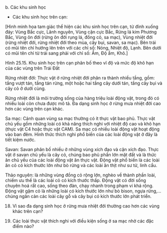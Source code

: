 b. Các khu sinh học

- Các khu sinh học trên cạn:

[Hình minh họa tam giác thể hiện các khu sinh học trên cạn, từ đỉnh xuống đáy: Vùng Bắc cực, Lãnh nguyên, Vùng cận cực Bắc, Rừng lá kim Phương Bắc, Vùng ôn đới (rừng ôn đới rụng lá, đồng cỏ, sa mạc), Vùng nhiệt đới (rừng nhiệt đới, rừng nhiệt đới theo mùa, cây bụi, savan, sa mạc). Bên trái có mũi tên chỉ hướng lên trên với các chỉ số: Nóng, Nhiệt độ, Lạnh. Bên dưới có mũi tên chỉ từ trái sang phải với chỉ số: Ẩm, Độ ẩm, Khô.]

Hình 25.15. Khu sinh học trên cạn phân bố theo vĩ độ và mức độ khô hạn của các vùng trên Trái Đất

Rừng nhiệt đới: Thực vật ở rừng nhiệt đới phân ra thành nhiều tầng, gồm: tầng vượt tán, tầng tán rừng, một hoặc hai tầng cây dưới tán, tầng cây bụi và cây cỏ ở dưới cùng.

Rừng nhiệt đới là môi trường sống của hàng triệu loài động vật, trong đó có nhiều loài còn chưa được mô tả. Đa dạng sinh học ở rừng mưa nhiệt đới cao hơn các vùng trên cạn khác.

Sa mạc: Cảnh quan vùng sa mạc thường có ít thực vật bao phủ. Thực vật chủ yếu gồm những loài có khả năng thích nghi với nhiệt độ cao và khô hạn (thực vật C4 hoặc thực vật CAM). Sa mạc có nhiều loài động vật hoạt động vào ban đêm. Hình thức thích nghi phổ biến của các loài động vật ở đây là tiết kiệm nước.

Savan: Savan phân bố nhiều ở những vùng xích đạo và cận xích đạo. Thực vật ở savan chủ yếu là cây cỏ, chúng bao phủ phần lớn mặt đất và là thức ăn chủ yếu của các loài động vật ăn thực vật. Động vật phổ biến là các loài ăn cỏ có kích thước lớn như bò rừng và các loài ăn thịt như sư tử, linh cẩu.

Thảo nguyên: là những vùng đồng cỏ rộng lớn, nghèo về thành phần loài, chiếm ưu thế là các loài cỏ có kích thước thấp. Động vật có đời sống chuyên hoá rất cao, sống theo đàn, chạy nhanh trong phạm vi khá rộng. Động vật gặm cỏ là những loài có kích thước lớn như bò bison, ngựa rừng,... chúng ngăn cản các loài cây gỗ và cây bụi có kích thước lớn phát triển.

18. Vì sao đa dạng sinh học ở rừng mưa nhiệt đới thường cao hơn các vùng khác trên cạn?

19. Các loài thực vật thích nghi với điều kiện sống ở sa mạc nhờ các đặc điểm nào?
